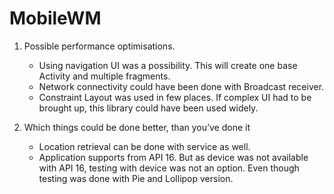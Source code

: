 # MobileWM

1. Possible performance optimisations.<br>
   - Using navigation UI was a possibility. This will create one base Activity and multiple fragments.<br>
   - Network connectivity could have been done with Broadcast receiver.<br>
   - Constraint Layout was used in few places. If complex UI had to be brought up, this library could have been used widely.<br>
   
2. Which things could be done better, than you’ve done it<br>

   - Location retrieval can be done with service as well. <br>
   - Application supports from API 16. But as device was not available with API 16, testing with device was not an option. Even though testing was done with Pie and Lollipop version. <br>
   
   
